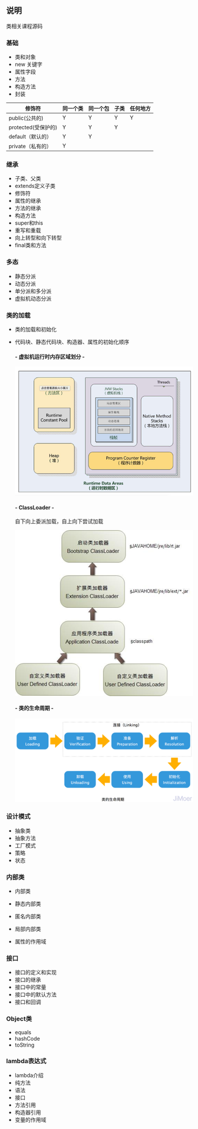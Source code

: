 ## 说明
类相关课程源码

### 基础
- 类和对象
- new 关键字
- 属性字段
- 方法
- 构造方法
- 封装

| 修饰符             | 同一个类 | 同一个包 | 子类  | 任何地方 |
|-----------------|------|------|-----|------|
| public(公共的)     | Y    | Y    | Y   | Y    |
| protected(受保护的) | Y    | Y    | Y   |      |
| default（默认的）    | Y    | Y    |     |      |  
| private（私有的）    | Y    |      |     |      |

### 继承
- 子类、父类
- extends定义子类
- 修饰符
- 属性的继承
- 方法的继承
- 构造方法
- super和this
- 重写和重载
- 向上转型和向下转型
- final类和方法

### 多态
- 静态分派
- 动态分派
- 单分派和多分派
- 虚拟机动态分派

### 类的加载
- 类的加载和初始化
- 代码块、静态代码块、构造器、属性的初始化顺序

  #### - 虚拟机运行时内存区域划分 -
  ![alt 虚拟机运行时内存区域划分](img/jvm.jpeg)
  #### - ClassLoader -
  自下向上委派加载，自上向下尝试加载

  ![alt ClassLoader](img/classloader.jpeg)
  #### - 类的生命周期 -
  ![alt 类的生命周期](img/lifecycle.jpeg)

### 设计模式
- 抽象类
- 抽象方法
- 工厂模式
- 策略
- 状态

### 内部类
- 内部类
- 静态内部类

- 匿名内部类
- 局部内部类
- 属性的作用域

### 接口
- 接口的定义和实现
- 接口的继承
- 接口中的常量
- 接口中的默认方法
- 接口和回调

### Object类
- equals
- hashCode
- toString

### lambda表达式
- lambda介绍
- 纯方法
- 语法
- 接口
- 方法引用
- 构造器引用
- 变量的作用域